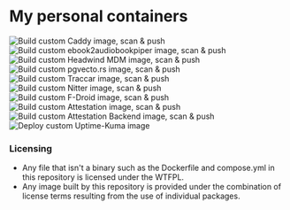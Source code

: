 # My personal containers

![Build custom Caddy image, scan & push](https://github.com/pinoykrissmith/containers/actions/workflows/build-caddy.yml/badge.svg)
![Build custom ebook2audiobookpiper image, scan & push](https://github.com/pinoykrissmith/containers/actions/workflows/build-ebook2audiobookpiper.yml/badge.svg)
![Build custom Headwind MDM image, scan & push](https://github.com/pinoykrissmith/containers/actions/workflows/build-headwind.yml/badge.svg)
![Build custom pgvecto.rs image, scan & push](https://github.com/pinoykrissmith/containers/actions/workflows/build-pgvecto.yml/badge.svg)
![Build custom Traccar image, scan & push](https://github.com/pinoykrissmith/containers/actions/workflows/build-traccar.yml/badge.svg)
![Build custom Nitter image, scan & push](https://github.com/pinoykrissmith/containers/actions/workflows/build-nitter.yml/badge.svg)
![Build custom F-Droid image, scan & push](https://github.com/pinoykrissmith/containers/actions/workflows/build-fdroid.yml/badge.svg)
![Build custom Attestation image, scan & push](https://github.com/pinoykrissmith/containers/actions/workflows/build-attestation.yml/badge.svg)
![Build custom Attestation Backend image, scan & push](https://github.com/pinoykrissmith/containers/actions/workflows/build-attestation-backend.yml/badge.svg)
![Deploy custom Uptime-Kuma image](https://github.com/pinoykrissmith/containers/actions/workflows/deploy-uptime-kuma.yml/badge.svg)

### Licensing
- Any file that isn't a binary such as the Dockerfile and compose.yml in this repository is licensed under the WTFPL.
- Any image built by this repository is provided under the combination of license terms resulting from the use of individual packages.